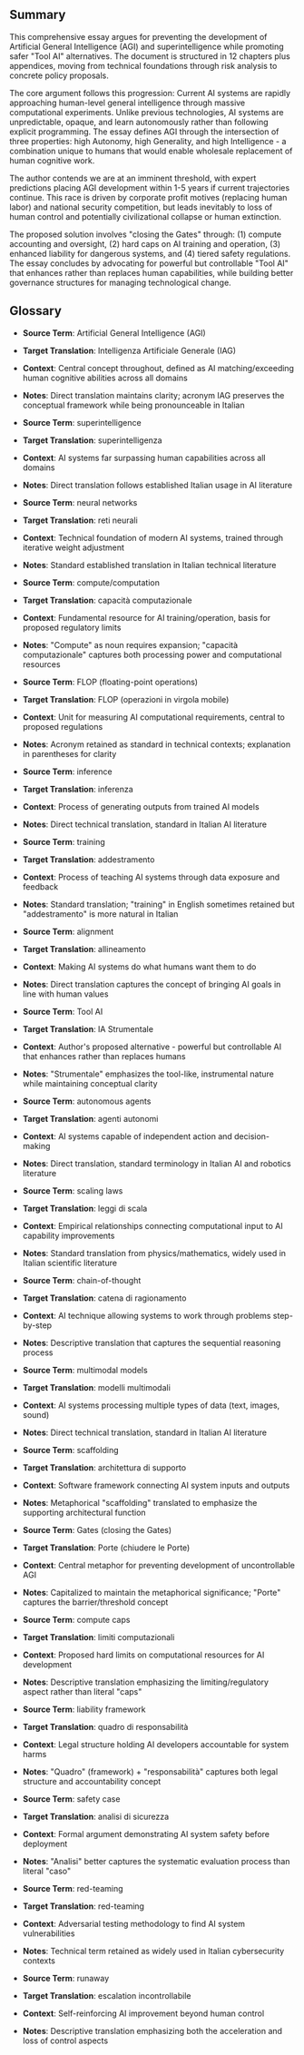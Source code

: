 ## Summary

This comprehensive essay argues for preventing the development of Artificial General Intelligence (AGI) and superintelligence while promoting safer "Tool AI" alternatives. The document is structured in 12 chapters plus appendices, moving from technical foundations through risk analysis to concrete policy proposals.

The core argument follows this progression: Current AI systems are rapidly approaching human-level general intelligence through massive computational experiments. Unlike previous technologies, AI systems are unpredictable, opaque, and learn autonomously rather than following explicit programming. The essay defines AGI through the intersection of three properties: high Autonomy, high Generality, and high Intelligence - a combination unique to humans that would enable wholesale replacement of human cognitive work.

The author contends we are at an imminent threshold, with expert predictions placing AGI development within 1-5 years if current trajectories continue. This race is driven by corporate profit motives (replacing human labor) and national security competition, but leads inevitably to loss of human control and potentially civilizational collapse or human extinction.

The proposed solution involves "closing the Gates" through: (1) compute accounting and oversight, (2) hard caps on AI training and operation, (3) enhanced liability for dangerous systems, and (4) tiered safety regulations. The essay concludes by advocating for powerful but controllable "Tool AI" that enhances rather than replaces human capabilities, while building better governance structures for managing technological change.

## Glossary

- **Source Term**: Artificial General Intelligence (AGI)
- **Target Translation**: Intelligenza Artificiale Generale (IAG) 
- **Context**: Central concept throughout, defined as AI matching/exceeding human cognitive abilities across all domains
- **Notes**: Direct translation maintains clarity; acronym IAG preserves the conceptual framework while being pronounceable in Italian

- **Source Term**: superintelligence
- **Target Translation**: superintelligenza
- **Context**: AI systems far surpassing human capabilities across all domains
- **Notes**: Direct translation follows established Italian usage in AI literature

- **Source Term**: neural networks
- **Target Translation**: reti neurali
- **Context**: Technical foundation of modern AI systems, trained through iterative weight adjustment
- **Notes**: Standard established translation in Italian technical literature

- **Source Term**: compute/computation
- **Target Translation**: capacità computazionale
- **Context**: Fundamental resource for AI training/operation, basis for proposed regulatory limits
- **Notes**: "Compute" as noun requires expansion; "capacità computazionale" captures both processing power and computational resources

- **Source Term**: FLOP (floating-point operations)
- **Target Translation**: FLOP (operazioni in virgola mobile)
- **Context**: Unit for measuring AI computational requirements, central to proposed regulations
- **Notes**: Acronym retained as standard in technical contexts; explanation in parentheses for clarity

- **Source Term**: inference
- **Target Translation**: inferenza
- **Context**: Process of generating outputs from trained AI models
- **Notes**: Direct technical translation, standard in Italian AI literature

- **Source Term**: training
- **Target Translation**: addestramento
- **Context**: Process of teaching AI systems through data exposure and feedback
- **Notes**: Standard translation; "training" in English sometimes retained but "addestramento" is more natural in Italian

- **Source Term**: alignment
- **Target Translation**: allineamento
- **Context**: Making AI systems do what humans want them to do
- **Notes**: Direct translation captures the concept of bringing AI goals in line with human values

- **Source Term**: Tool AI
- **Target Translation**: IA Strumentale
- **Context**: Author's proposed alternative - powerful but controllable AI that enhances rather than replaces humans
- **Notes**: "Strumentale" emphasizes the tool-like, instrumental nature while maintaining conceptual clarity

- **Source Term**: autonomous agents
- **Target Translation**: agenti autonomi
- **Context**: AI systems capable of independent action and decision-making
- **Notes**: Direct translation, standard terminology in Italian AI and robotics literature

- **Source Term**: scaling laws
- **Target Translation**: leggi di scala
- **Context**: Empirical relationships connecting computational input to AI capability improvements
- **Notes**: Standard translation from physics/mathematics, widely used in Italian scientific literature

- **Source Term**: chain-of-thought
- **Target Translation**: catena di ragionamento
- **Context**: AI technique allowing systems to work through problems step-by-step
- **Notes**: Descriptive translation that captures the sequential reasoning process

- **Source Term**: multimodal models
- **Target Translation**: modelli multimodali
- **Context**: AI systems processing multiple types of data (text, images, sound)
- **Notes**: Direct technical translation, standard in Italian AI literature

- **Source Term**: scaffolding
- **Target Translation**: architettura di supporto
- **Context**: Software framework connecting AI system inputs and outputs
- **Notes**: Metaphorical "scaffolding" translated to emphasize the supporting architectural function

- **Source Term**: Gates (closing the Gates)
- **Target Translation**: Porte (chiudere le Porte)
- **Context**: Central metaphor for preventing development of uncontrollable AGI
- **Notes**: Capitalized to maintain the metaphorical significance; "Porte" captures the barrier/threshold concept

- **Source Term**: compute caps
- **Target Translation**: limiti computazionali
- **Context**: Proposed hard limits on computational resources for AI development
- **Notes**: Descriptive translation emphasizing the limiting/regulatory aspect rather than literal "caps"

- **Source Term**: liability framework
- **Target Translation**: quadro di responsabilità
- **Context**: Legal structure holding AI developers accountable for system harms
- **Notes**: "Quadro" (framework) + "responsabilità" captures both legal structure and accountability concept

- **Source Term**: safety case
- **Target Translation**: analisi di sicurezza
- **Context**: Formal argument demonstrating AI system safety before deployment
- **Notes**: "Analisi" better captures the systematic evaluation process than literal "caso"

- **Source Term**: red-teaming
- **Target Translation**: red-teaming
- **Context**: Adversarial testing methodology to find AI system vulnerabilities
- **Notes**: Technical term retained as widely used in Italian cybersecurity contexts

- **Source Term**: runaway
- **Target Translation**: escalation incontrollabile
- **Context**: Self-reinforcing AI improvement beyond human control
- **Notes**: Descriptive translation emphasizing both the acceleration and loss of control aspects